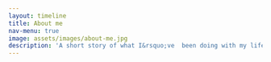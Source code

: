```yaml
---
layout: timeline
title: About me
nav-menu: true
image: assets/images/about-me.jpg
description: 'A short story of what I&rsquo;ve  been doing with my life so far'
---
```

